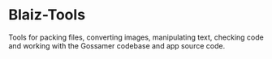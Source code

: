 # Blaiz-Tools
Tools for packing files, converting images, manipulating text, checking code and working with the Gossamer codebase and app source code.
